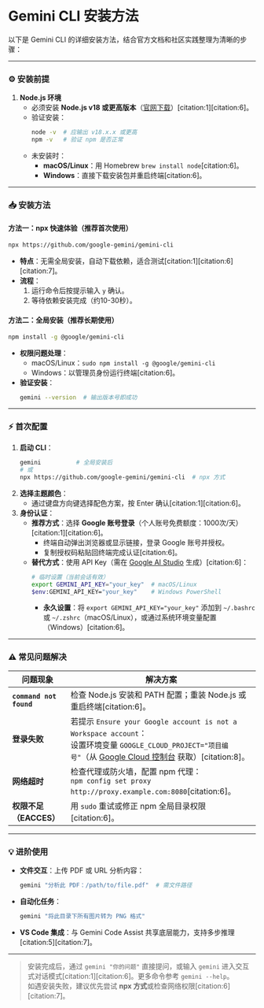 # Gemini CLI 安装方法

以下是 Gemini CLI 的详细安装方法，结合官方文档和社区实践整理为清晰的步骤：

---

### ⚙️ **安装前提**
1. **Node.js 环境**  
   - 必须安装 **Node.js v18 或更高版本**（[官网下载](https://nodejs.org/en/download)）[citation:1][citation:6]。  
   - 验证安装：  
     ```bash
     node -v  # 应输出 v18.x.x 或更高
     npm -v   # 验证 npm 是否正常
     ```
   - 未安装时：  
     - **macOS/Linux**：用 Homebrew `brew install node`[citation:6]。  
     - **Windows**：直接下载安装包并重启终端[citation:6]。

---

### 📥 **安装方法**
#### **方法一：npx 快速体验（推荐首次使用）**
```bash
npx https://github.com/google-gemini/gemini-cli
```
- **特点**：无需全局安装，自动下载依赖，适合测试[citation:1][citation:6][citation:7]。  
- **流程**：  
  1. 运行命令后按提示输入 `y` 确认。  
  2. 等待依赖安装完成（约10-30秒）。  

#### **方法二：全局安装（推荐长期使用）**
```bash
npm install -g @google/gemini-cli
```
- **权限问题处理**：  
  - macOS/Linux：`sudo npm install -g @google/gemini-cli`  
  - Windows：以管理员身份运行终端[citation:6]。  
- **验证安装**：  
  ```bash
  gemini --version  # 输出版本号即成功
  ```

---

### ⚡️ **首次配置**
1. **启动 CLI**：  
   ```bash
   gemini          # 全局安装后
   # 或
   npx https://github.com/google-gemini/gemini-cli  # npx 方式
   ```
2. **选择主题颜色**：  
   - 通过键盘方向键选择配色方案，按 Enter 确认[citation:1][citation:6]。  
3. **身份认证**：  
   - **推荐方式**：选择 **Google 账号登录**（个人账号免费额度：1000次/天）[citation:1][citation:6]。  
     - 终端自动弹出浏览器或显示链接，登录 Google 账号并授权。  
     - 复制授权码粘贴回终端完成认证[citation:6]。  
   - **替代方式**：使用 API Key（需在 [Google AI Studio](https://aistudio.google.com/) 生成）[citation:6]：  
     ```bash
     # 临时设置（当前会话有效）
     export GEMINI_API_KEY="your_key"  # macOS/Linux
     $env:GEMINI_API_KEY="your_key"    # Windows PowerShell
     ```
     - **永久设置**：将 `export GEMINI_API_KEY="your_key"` 添加到 `~/.bashrc` 或 `~/.zshrc`（macOS/Linux），或通过系统环境变量配置（Windows）[citation:6]。

---

### ⚠️ **常见问题解决**
| 问题现象                  | 解决方案                                                                 |
|---------------------------|------------------------------------------------------------------------|
| **`command not found`**   | 检查 Node.js 安装和 PATH 配置；重装 Node.js 或重启终端[citation:6]。     |
| **登录失败**              | 若提示 `Ensure your Google account is not a Workspace account`：<br> 设置环境变量 `GOOGLE_CLOUD_PROJECT="项目编号"`（从 [Google Cloud 控制台](https://console.cloud.google.com/) 获取）[citation:8]。 |
| **网络超时**              | 检查代理或防火墙，配置 npm 代理：<br> `npm config set proxy http://proxy.example.com:8080`[citation:6]。 |
| **权限不足（EACCES）**    | 用 `sudo` 重试或修正 npm 全局目录权限[citation:6]。                     |

---

### 💡 **进阶使用**
- **文件交互**：上传 PDF 或 URL 分析内容：  
  ```bash
  gemini "分析此 PDF：/path/to/file.pdf"  # 需文件路径
  ```
- **自动化任务**：  
  ```bash
  gemini "将此目录下所有图片转为 PNG 格式"
  ```
- **VS Code 集成**：与 Gemini Code Assist 共享底层能力，支持多步推理[citation:5][citation:7]。

---

> 安装完成后，通过 `gemini "你的问题"` 直接提问，或输入 `gemini` 进入交互式对话模式[citation:1][citation:6]。更多命令参考 `gemini --help`。  
> 如遇安装失败，建议优先尝试 **npx 方式**或检查网络权限[citation:6][citation:7]。